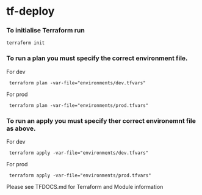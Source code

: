 # tf-deploy

### To initialise Terraform run

```shell
terraform init
```

### To run a plan you must specify the correct environment file.

For dev
```shell
 terraform plan -var-file="environments/dev.tfvars"
```

For prod
```shell
 terraform plan -var-file="environments/prod.tfvars"
```

### To run an apply you must specify ther correct environemnt file as above.

For dev
```shell
 terraform apply -var-file="environments/dev.tfvars"
```

For prod
```shell
 terraform apply -var-file="environments/prod.tfvars"
```

Please see TFDOCS.md for Terraform and Module information